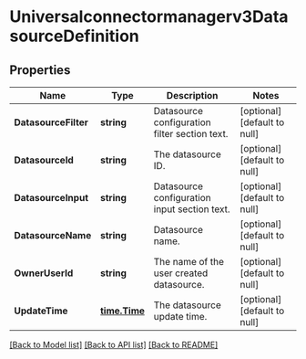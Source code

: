 # Universalconnectormanagerv3DatasourceDefinition

## Properties
Name | Type | Description | Notes
------------ | ------------- | ------------- | -------------
**DatasourceFilter** | **string** | Datasource configuration filter section text. | [optional] [default to null]
**DatasourceId** | **string** | The datasource ID. | [optional] [default to null]
**DatasourceInput** | **string** | Datasource configuration input section text. | [optional] [default to null]
**DatasourceName** | **string** | Datasource name. | [optional] [default to null]
**OwnerUserId** | **string** | The name of the user created datasource. | [optional] [default to null]
**UpdateTime** | [**time.Time**](time.Time.md) | The datasource update time. | [optional] [default to null]

[[Back to Model list]](../README.md#documentation-for-models) [[Back to API list]](../README.md#documentation-for-api-endpoints) [[Back to README]](../README.md)


